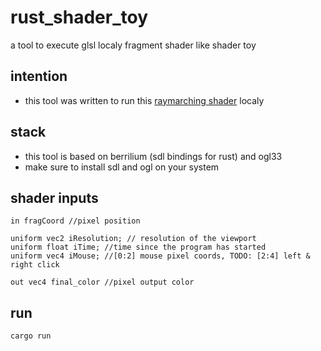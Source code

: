 # rust_shader_toy
a tool to execute glsl localy fragment shader like shader toy

## intention
- this tool was written to run this [raymarching shader](https://www.shadertoy.com/view/tXSGzW) localy

## stack
- this tool is based on berrilium (sdl bindings for rust) and ogl33
- make sure to install sdl and ogl on your system

## shader inputs
```
in fragCoord //pixel position

uniform vec2 iResolution; // resolution of the viewport
uniform float iTime; //time since the program has started
uniform vec4 iMouse; //[0:2] mouse pixel coords, TODO: [2:4] left & right click 

out vec4 final_color //pixel output color
```

## run
`cargo run`
